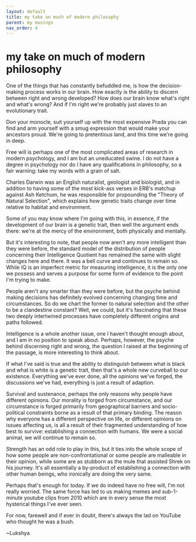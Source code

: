 ```yaml
---
layout: default
title: my take on much of modern philosophy
parent: my musings
nav_order: 4
---
```


# my take on much of modern philosophy
One of the things that has constantly befuddled me, is how the decision-making process works in our brain. How exactly is the ability to discern between right and wrong developed? How does our brain know what's right and what's wrong? And if I'm right we're probably just slaves to an evolutionary trait.

Don your monocle, suit yourself up with the most expensive Prada you can find and arm yourself with a smug expression that would make your ancestors proud. We're going to pretentious land, and this time we're going in deep.

Free will is perhaps one of the most complicated areas of research in modern psychology, and I am but an uneducated swine. I do not have a degree in psychology nor do I have any qualifications in philosophy, so a fair warning: take my words with a grain of salt.

Charles Darwin was an English naturalist, geologist and biologist, and in addition to having some of the most kick-ass verses in ERB's matchup against Ash Ketchum, he was responsible for propounding the "Theory of Natural Selection", which explains how genetic traits change over time relative to habitat and environment.   

Some of you may know where I'm going with this, in essence, if the development of our brain is a genetic trait, then well the argument ends there: we're at the mercy of the environment, both physically and mentally. 

But it's interesting to note, that people now aren't any more intelligent than they were before, the standard model of the distribution of people concerning their Intelligence Quotient has remained the same with slight changes here and there. It was a bell curve and continues to remain so. While IQ is an imperfect metric for measuring intelligence, it is the only one we possess and serves a purpose for some form of evidence to the point I'm trying to make.

People aren't any smarter than they were before, but the psyche behind making decisions has definitely evolved concerning changing time and circumstances. So do we chart the former to natural selection and the other to be a clandestine constant? Well, we could, but it's fascinating that these two deeply intertwined processes have completely different origins and paths followed. 

Intelligence is a whole another issue, one I haven't thought enough about, and I am in no position to speak about. Perhaps, however, the psyche behind discerning right and wrong, the question I raised at the beginning of the passage, is more interesting to think about.

If what I've said is true and the ability to distinguish between what is black and what is white is a genetic trait, then that's a whole new curveball to our existence. Everything we've ever done, all the opinions we've forged, the discussions we've had, everything is just a result of adaption.

Survival and sustenance, perhaps the only reasons why people have different opinions. Our morality is forged from circumstance, and our circumstance is forged primarily from geographical barriers and socio-political constraints borne as a result of that primary binding. The reason why everyone has a different perspective on life, or different opinions on issues affecting us, is all a result of their fragmented understanding of how best to survive: establishing a connection with humans. We were a social animal, we will continue to remain so. 

Strength has an odd role to play in this, but it ties into the whole scope of how some people are non-confrontational or some people are malleable in their opinion, while some are as stubborn as the mule that assisted Shrek on his journey. It's all essentially a by-product of establishing a connection with other human beings, who ironically are doing the very same.

Perhaps that's enough for today. If we do indeed have no free will, I'm not really worried. The same force has led to us making memes and sub-1-minute youtube clips from 2010 which are in every sense the most hysterical things I've ever seen.

For now, farewell and if ever in doubt, there's always the lad on YouTube who thought he was a bush.

~Lukshya